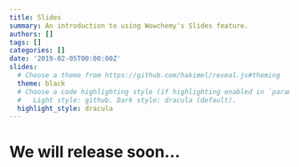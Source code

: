 ```yaml
---
title: Slides
summary: An introduction to using Wowchemy's Slides feature.
authors: []
tags: []
categories: []
date: '2019-02-05T00:00:00Z'
slides:
  # Choose a theme from https://github.com/hakimel/reveal.js#theming
  theme: black
  # Choose a code highlighting style (if highlighting enabled in `params.toml`)
  #   Light style: github. Dark style: dracula (default).
  highlight_style: dracula
---
```


# We will release soon...

[//]: # ([Wowchemy]&#40;https://wowchemy.com/&#41; | [Documentation]&#40;https://wowchemy.com/docs/content/slides/&#41;)

[//]: # ()
[//]: # (---)

[//]: # ()
[//]: # (## Features)

[//]: # ()
[//]: # (- Efficiently write slides in Markdown)

[//]: # (- 3-in-1: Create, Present, and Publish your slides)

[//]: # (- Supports speaker notes)

[//]: # (- Mobile friendly slides)

[//]: # ()
[//]: # (---)

[//]: # ()
[//]: # (## Controls)

[//]: # ()
[//]: # (- Next: `Right Arrow` or `Space`)

[//]: # (- Previous: `Left Arrow`)

[//]: # (- Start: `Home`)

[//]: # (- Finish: `End`)

[//]: # (- Overview: `Esc`)

[//]: # (- Speaker notes: `S`)

[//]: # (- Fullscreen: `F`)

[//]: # (- Zoom: `Alt + Click`)

[//]: # (- [PDF Export]&#40;https://revealjs.com/pdf-export/&#41;)

[//]: # ()
[//]: # (---)

[//]: # ()
[//]: # (## Code Highlighting)

[//]: # ()
[//]: # (Inline code: `variable`)

[//]: # ()
[//]: # (Code block:)

[//]: # ()
[//]: # (```python)

[//]: # (porridge = "blueberry")

[//]: # (if porridge == "blueberry":)

[//]: # (    print&#40;"Eating..."&#41;)

[//]: # (```)

[//]: # ()
[//]: # (---)

[//]: # ()
[//]: # (## Math)

[//]: # ()
[//]: # (In-line math: $x + y = z$)

[//]: # ()
[//]: # (Block math:)

[//]: # ()
[//]: # ($$)

[//]: # (f\left&#40; x \right&#41; = \;\frac{{2\left&#40; {x + 4} \right&#41;\left&#40; {x - 4} \right&#41;}}{{\left&#40; {x + 4} \right&#41;\left&#40; {x + 1} \right&#41;}})

[//]: # ($$)

[//]: # ()
[//]: # (---)

[//]: # ()
[//]: # (## Fragments)

[//]: # ()
[//]: # (Make content appear incrementally)

[//]: # ()
[//]: # (```)

[//]: # ({{%/* fragment */%}} One {{%/* /fragment */%}})

[//]: # ({{%/* fragment */%}} **Two** {{%/* /fragment */%}})

[//]: # ({{%/* fragment */%}} Three {{%/* /fragment */%}})

[//]: # (```)

[//]: # ()
[//]: # (Press `Space` to play!)

[//]: # ()
[//]: # ({{% fragment %}} One {{% /fragment %}})

[//]: # ({{% fragment %}} **Two** {{% /fragment %}})

[//]: # ({{% fragment %}} Three {{% /fragment %}})

[//]: # ()
[//]: # (---)

[//]: # ()
[//]: # (A fragment can accept two optional parameters:)

[//]: # ()
[//]: # (- `class`: use a custom style &#40;requires definition in custom CSS&#41;)

[//]: # (- `weight`: sets the order in which a fragment appears)

[//]: # ()
[//]: # (---)

[//]: # ()
[//]: # (## Speaker Notes)

[//]: # ()
[//]: # (Add speaker notes to your presentation)

[//]: # ()
[//]: # (```markdown)

[//]: # ({{%/* speaker_note */%}})

[//]: # ()
[//]: # (- Only the speaker can read these notes)

[//]: # (- Press `S` key to view)

[//]: # (  {{%/* /speaker_note */%}})

[//]: # (```)

[//]: # ()
[//]: # (Press the `S` key to view the speaker notes!)

[//]: # ()
[//]: # ({{< speaker_note >}})

[//]: # ()
[//]: # (- Only the speaker can read these notes)

[//]: # (- Press `S` key to view)

[//]: # (  {{< /speaker_note >}})

[//]: # ()
[//]: # (---)

[//]: # ()
[//]: # (## Themes)

[//]: # ()
[//]: # (- black: Black background, white text, blue links &#40;default&#41;)

[//]: # (- white: White background, black text, blue links)

[//]: # (- league: Gray background, white text, blue links)

[//]: # (- beige: Beige background, dark text, brown links)

[//]: # (- sky: Blue background, thin dark text, blue links)

[//]: # ()
[//]: # (---)

[//]: # ()
[//]: # (- night: Black background, thick white text, orange links)

[//]: # (- serif: Cappuccino background, gray text, brown links)

[//]: # (- simple: White background, black text, blue links)

[//]: # (- solarized: Cream-colored background, dark green text, blue links)

[//]: # ()
[//]: # (---)

[//]: # ()
[//]: # ({{< slide background-image="/media/boards.jpg" >}})

[//]: # ()
[//]: # (## Custom Slide)

[//]: # ()
[//]: # (Customize the slide style and background)

[//]: # ()
[//]: # (```markdown)

[//]: # ({{</* slide background-image="/media/boards.jpg" */>}})

[//]: # ({{</* slide background-color="#0000FF" */>}})

[//]: # ({{</* slide class="my-style" */>}})

[//]: # (```)

[//]: # ()
[//]: # (---)

[//]: # ()
[//]: # (## Custom CSS Example)

[//]: # ()
[//]: # (Let's make headers navy colored.)

[//]: # ()
[//]: # (Create `assets/css/reveal_custom.css` with:)

[//]: # ()
[//]: # (```css)

[//]: # (.reveal section h1,)

[//]: # (.reveal section h2,)

[//]: # (.reveal section h3 {)

[//]: # (  color: navy;)

[//]: # (})

[//]: # (```)

[//]: # ()
[//]: # (---)

[//]: # ()
[//]: # (# Questions?)

[//]: # ()
[//]: # ([Ask]&#40;https://discord.gg/z8wNYzb&#41;)

[//]: # ()
[//]: # ([Documentation]&#40;https://wowchemy.com/docs/content/slides/&#41;)
